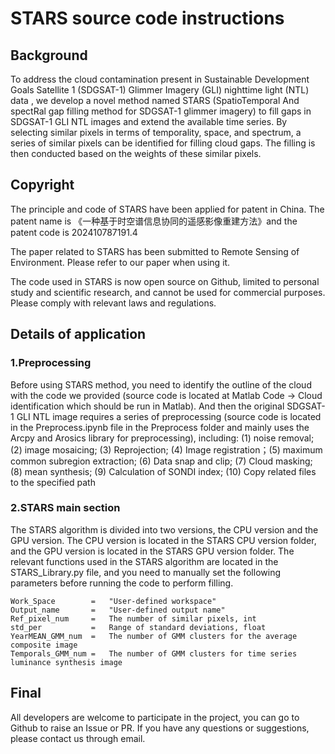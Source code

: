 # STARS source code instructions 

## Background 

To address the cloud contamination present in Sustainable Development Goals Satellite 1 (SDGSAT-1) Glimmer Imagery (GLI) nighttime light (NTL) data , we develop a novel method named STARS (SpatioTemporal And spectRal gap filling method for SDGSAT-1 glimmer imagery) to fill gaps in SDGSAT-1 GLI NTL images and extend the available time series. By selecting similar pixels in terms of temporality, space, and spectrum, a series of similar pixels can be identified for filling cloud gaps. The filling is then conducted based on the weights of these similar pixels.

## Copyright

The principle and code of STARS have been applied for patent in China. The patent name is 《一种基于时空谱信息协同的遥感影像重建方法》and the patent code is 202410787191.4

The paper related to STARS has been submitted to Remote Sensing of Environment. Please refer to our paper when using it.

The code used in STARS is now open source on Github, limited to personal study and scientific research, and cannot be used for commercial purposes. Please comply with relevant laws and regulations.


## Details of application

### 1.Preprocessing

Before using STARS method, you need to identify the outline of the cloud with the code we provided (source code is located at Matlab Code -> Cloud identification which should be run in Matlab). And then the original SDGSAT-1 GLI NTL image requires a series of preprocessing (source code is located in the Preprocess.ipynb file in the Preprocess folder and mainly uses the Arcpy and Arosics library for preprocessing), including: (1) noise removal; (2) image mosaicing; (3) Reprojection; (4) Image registration；(5) maximum common subregion extraction; (6) Data snap and clip; (7) Cloud masking; (8) mean synthesis; (9) Calculation of SONDI index; (10) Copy related files to the specified path

### 2.STARS main section

The STARS algorithm is divided into two versions, the CPU version and the GPU version. The CPU version is located in the STARS CPU version folder, and the GPU version is located in the STARS GPU version folder. The relevant functions used in the STARS algorithm are located in the STARS_Library.py file, and you need to manually set the following parameters before running the code to perform filling.

```
Work_Space        =   "User-defined workspace"
Output_name       =   "User-defined output name"    
Ref_pixel_num     =   The number of similar pixels, int
std_per           =   Range of standard deviations, float
YearMEAN_GMM_num  =   The number of GMM clusters for the average composite image
Temporals_GMM_num =   The number of GMM clusters for time series luminance synthesis image
```

## Final 

All developers are welcome to participate in the project, you can go to Github to raise an Issue or PR. If you have any questions or suggestions, please contact us through email.